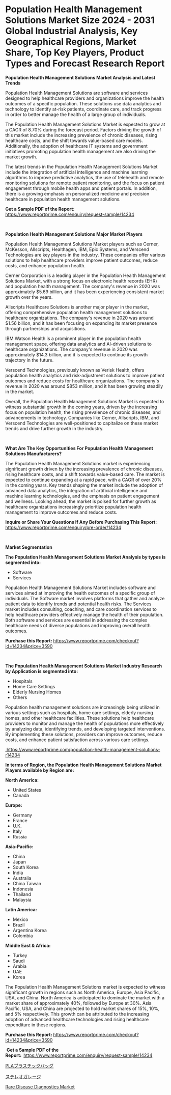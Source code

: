 <p><h1>Population Health Management Solutions Market Size 2024 - 2031 Global Industrial Analysis, Key Geographical Regions, Market Share, Top Key Players, Product Types and Forecast Research Report</h1></p><p><strong>Population Health Management Solutions Market Analysis and Latest Trends</strong></p>
<p><p>Population Health Management Solutions are software and services designed to help healthcare providers and organizations improve the health outcomes of a specific population. These solutions use data analytics and technology to identify at-risk patients, coordinate care, and track progress in order to better manage the health of a large group of individuals.</p><p>The Population Health Management Solutions Market is expected to grow at a CAGR of 8.70% during the forecast period. Factors driving the growth of this market include the increasing prevalence of chronic diseases, rising healthcare costs, and the shift towards value-based care models. Additionally, the adoption of healthcare IT systems and government initiatives promoting population health management are also driving the market growth.</p><p>The latest trends in the Population Health Management Solutions Market include the integration of artificial intelligence and machine learning algorithms to improve predictive analytics, the use of telehealth and remote monitoring solutions for remote patient monitoring, and the focus on patient engagement through mobile health apps and patient portals. In addition, there is a growing emphasis on personalized medicine and precision healthcare in population health management solutions.</p></p>
<p><strong>Get a Sample PDF of the Report:&nbsp;</strong> <a href="https://www.reportprime.com/enquiry/request-sample/14234">https://www.reportprime.com/enquiry/request-sample/14234</a></p>
<p>&nbsp;</p>
<p><strong>Population Health Management Solutions Major Market Players</strong></p>
<p><p>Population Health Management Solutions Market players such as Cerner, McKesson, Allscripts, Healthagen, IBM, Epic Systems, and Verscend Technologies are key players in the industry. These companies offer various solutions to help healthcare providers improve patient outcomes, reduce costs, and enhance population health.</p><p>Cerner Corporation is a leading player in the Population Health Management Solutions Market, with a strong focus on electronic health records (EHR) and population health management. The company's revenue in 2020 was approximately $5.69 billion, and it has been experiencing consistent market growth over the years.</p><p>Allscripts Healthcare Solutions is another major player in the market, offering comprehensive population health management solutions to healthcare organizations. The company's revenue in 2020 was around $1.56 billion, and it has been focusing on expanding its market presence through partnerships and acquisitions.</p><p>IBM Watson Health is a prominent player in the population health management space, offering data analytics and AI-driven solutions to healthcare organizations. The company's revenue in 2020 was approximately $14.3 billion, and it is expected to continue its growth trajectory in the future.</p><p>Verscend Technologies, previously known as Verisk Health, offers population health analytics and risk-adjustment solutions to improve patient outcomes and reduce costs for healthcare organizations. The company's revenue in 2020 was around $853 million, and it has been growing steadily in the market.</p><p>Overall, the Population Health Management Solutions Market is expected to witness substantial growth in the coming years, driven by the increasing focus on population health, the rising prevalence of chronic diseases, and advancements in technology. Companies like Cerner, Allscripts, IBM, and Verscend Technologies are well-positioned to capitalize on these market trends and drive further growth in the industry.</p></p>
<p>&nbsp;</p>
<p><strong>What Are The Key Opportunities For Population Health Management Solutions Manufacturers?</strong></p>
<p><p>The Population Health Management Solutions market is experiencing significant growth driven by the increasing prevalence of chronic diseases, rising healthcare costs, and a shift towards value-based care. The market is expected to continue expanding at a rapid pace, with a CAGR of over 20% in the coming years. Key trends shaping the market include the adoption of advanced data analytics, the integration of artificial intelligence and machine learning technologies, and the emphasis on patient engagement and wellness. Looking ahead, the market is poised for further growth as healthcare organizations increasingly prioritize population health management to improve outcomes and reduce costs.</p></p>
<p><strong>Inquire or Share Your Questions If Any Before Purchasing This Report:</strong> <a href="https://www.reportprime.com/enquiry/pre-order/14234">https://www.reportprime.com/enquiry/pre-order/14234</a></p>
<p>&nbsp;</p>
<p><strong>Market Segmentation</strong></p>
<p><strong>The Population Health Management Solutions Market Analysis by types is segmented into:</strong></p>
<p><ul><li>Software</li><li>Services</li></ul></p>
<p><p>Population Health Management Solutions Market includes software and services aimed at improving the health outcomes of a specific group of individuals. The Software market involves platforms that gather and analyze patient data to identify trends and potential health risks. The Services market includes consulting, coaching, and care coordination services to help healthcare providers effectively manage the health of their population. Both software and services are essential in addressing the complex healthcare needs of diverse populations and improving overall health outcomes.</p></p>
<p><strong>Purchase this Report:&nbsp;</strong><a href="https://www.reportprime.com/checkout?id=14234&price=3590">https://www.reportprime.com/checkout?id=14234&price=3590</a></p>
<p>&nbsp;</p>
<p><strong>The Population Health Management Solutions Market Industry Research by Application is segmented into:</strong></p>
<p><ul><li>Hospitals</li><li>Home Care Settings</li><li>Elderly Nursing Homes</li><li>Others</li></ul></p>
<p><p>Population health management solutions are increasingly being utilized in various settings such as hospitals, home care settings, elderly nursing homes, and other healthcare facilities. These solutions help healthcare providers to monitor and manage the health of populations more effectively by analyzing data, identifying trends, and developing targeted interventions. By implementing these solutions, providers can improve outcomes, reduce costs, and enhance patient satisfaction across various care settings.</p></p>
<p><a href="https://www.reportprime.com/population-health-management-solutions-r14234">&nbsp;https://www.reportprime.com/population-health-management-solutions-r14234</a></p>
<p><strong>In terms of Region, the Population Health Management Solutions Market Players available by Region are:</strong></p>
<p>
    <p> <strong> North America: </strong>
        <ul>
            <li>United States</li>
            <li>Canada</li>
        </ul>
        </p> 
    <p> <strong> Europe: </strong>
        <ul>
            <li>Germany</li>
            <li>France</li>
            <li>U.K.</li>
            <li>Italy</li>
            <li>Russia</li>
        </ul>
        </p> 
    <p> <strong> Asia-Pacific: </strong>
        <ul>
            <li>China</li>
            <li>Japan</li>
            <li>South Korea</li>
            <li>India</li>
            <li>Australia</li>
            <li>China Taiwan</li>
            <li>Indonesia</li>
            <li>Thailand</li>
            <li>Malaysia</li>
        </ul>
        </p> 
    <p> <strong> Latin America: </strong>
        <ul>
            <li>Mexico</li>
            <li>Brazil</li>
            <li>Argentina Korea</li>
            <li>Colombia</li>
        </ul>
        </p> 
    <p> <strong> Middle East & Africa: </strong>
        <ul>
            <li>Turkey</li>
            <li>Saudi</li>
            <li>Arabia</li>
            <li>UAE</li>
            <li>Korea</li>
        </ul>
    </p>
    </p>
<p><p>The Population Health Management Solutions market is expected to witness significant growth in regions such as North America, Europe, Asia Pacific, USA, and China. North America is anticipated to dominate the market with a market share of approximately 40%, followed by Europe at 30%. Asia Pacific, USA, and China are projected to hold market shares of 15%, 10%, and 5% respectively. This growth can be attributed to the increasing adoption of advanced healthcare technologies and rising healthcare expenditure in these regions.</p></p>
<p><strong>Purchase this Report: </strong><a href="https://www.reportprime.com/checkout?id=14234&price=3590">https://www.reportprime.com/checkout?id=14234&price=3590</a></p>
<p>&nbsp;<strong>Get a Sample PDF of the Report:&nbsp;&nbsp;</strong><a href="https://www.reportprime.com/enquiry/request-sample/14234">https://www.reportprime.com/enquiry/request-sample/14234</a></p>
<p><strong></strong></p>
<p><p><a href="https://github.com/marbadji/Market-Research-Report-List-1/blob/main/952913825212.md">PLAプラスチックバッグ</a></p><p><a href="https://github.com/KaydenJohns1964/Market-Research-Report-List-1/blob/main/157196925213.md">ステレオガレージ</a></p><p><a href="https://github.com/mancsybtousav/Market-Research-Report-List-2/blob/main/rare-disease-diagnostics-market.md">Rare Disease Diagnostics Market</a></p></p>